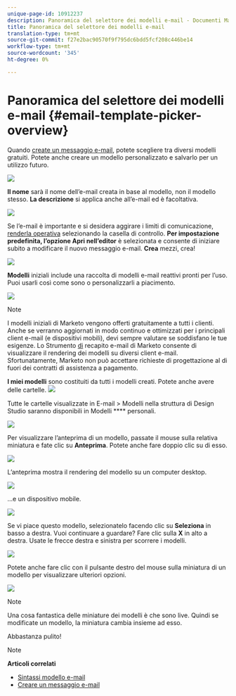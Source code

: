 ```yaml
---
unique-page-id: 10912237
description: Panoramica del selettore dei modelli e-mail - Documenti Marketo - Documentazione del prodotto
title: Panoramica del selettore dei modelli e-mail
translation-type: tm+mt
source-git-commit: f27e2bac90570f9f795dc6bdd5fcf208c446be14
workflow-type: tm+mt
source-wordcount: '345'
ht-degree: 0%

---
```



# Panoramica del selettore dei modelli e-mail {#email-template-picker-overview}

Quando [create un messaggio e-mail](../../../../product-docs/email-marketing/general/creating-an-email/create-an-email.md), potete scegliere tra diversi modelli gratuiti. Potete anche creare un modello personalizzato e salvarlo per un utilizzo futuro.

![](assets/starter-templates.png)

**Il nome** sarà il nome dell’e-mail creata in base al modello, non il modello stesso. **La descrizione** si applica anche all’e-mail ed è facoltativa.

![](assets/two-2.png)

Se l’e-mail è importante e si desidera aggirare i limiti di comunicazione, [renderla operativa](../../../../product-docs/email-marketing/general/functions-in-the-editor/make-an-email-operational.md) selezionando la casella di controllo. **Per impostazione predefinita, l’opzione Apri nell’editor** è selezionata e consente di iniziare subito a modificare il nuovo messaggio e-mail. **Crea** mezzi, crea!

![](assets/three-2.png)

**Modelli** iniziali include una raccolta di modelli e-mail reattivi pronti per l’uso. Puoi usarli così come sono o personalizzarli a piacimento.

![](assets/starter-templates.png)

>[!NOTE]
>
>I modelli iniziali di Marketo vengono offerti gratuitamente a tutti i clienti. Anche se verranno aggiornati in modo continuo e ottimizzati per i principali client e-mail (e dispositivi mobili), devi sempre valutare se soddisfano le tue esigenze. Lo Strumento [di](http://docs.marketo.com/display/DOCS/Email+Deliverability+Tool) recapito e-mail di Marketo consente di visualizzare il rendering dei modelli su diversi client e-mail. Sfortunatamente, Marketo non può accettare richieste di progettazione al di fuori dei contratti di assistenza a pagamento.

**I miei modelli** sono costituiti da tutti i modelli creati. Potete anche avere delle cartelle.   ![](assets/five-2.png)

Tutte le cartelle visualizzate in E-mail > Modelli nella struttura di Design Studio saranno disponibili in Modelli **** personali.

![](assets/six-1.png)

Per visualizzare l’anteprima di un modello, passate il mouse sulla relativa miniatura e fate clic su **Anteprima**. Potete anche fare doppio clic su di esso.

![](assets/seven-1.png)

L’anteprima mostra il rendering del modello su un computer desktop.

![](assets/eight-1.png)

...e un dispositivo mobile.

![](assets/nine-1.png)

Se vi piace questo modello, selezionatelo facendo clic su **Seleziona** in basso a destra. Vuoi continuare a guardare? Fare clic sulla **X** in alto a destra. Usate le frecce destra e sinistra per scorrere i modelli.

![](assets/ten-1.png)

Potete anche fare clic con il pulsante destro del mouse sulla miniatura di un modello per visualizzare ulteriori opzioni.

![](assets/eleven-1.png)

>[!NOTE]
>
>Una cosa fantastica delle miniature dei modelli è che sono live. Quindi se modificate un modello, la miniatura cambia insieme ad esso.

Abbastanza pulito!

>[!NOTE]
>
>**Articoli correlati**
>
>* [Sintassi modello e-mail](email-template-syntax.md)
>* [Creare un messaggio e-mail](../../../../product-docs/email-marketing/general/creating-an-email/create-an-email.md)

>



